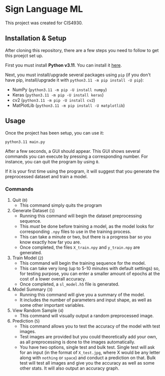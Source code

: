 # Sign Language ML

This project was created for CIS4930.

## Installation & Setup

After cloning this repository, there are a few steps you need to follow to get this proejct set up.

First you must install **Python v3.11**. You can install it [here](https://www.python.org/downloads/release/python-3116/).

Next, you must install/upgrade several packages using `pip` (if you don't have pip, install/upgrade it with `python3.11 -m pip install -U pip`):
* NumPy (`python3.11 -m pip -U install numpy`)
* Keras (`python3.11 -m pip -U install keras`)
* cv2 (`python3.11 -m pip -U install cv2`)
* MatPlotLib (`python3.11 -m pip install -U matplotlib`)

## Usage

Once the project has been setup, you can use it:
```
python3.11 main.py
```

After a few seconds, a GUI should appear. This GUI shows several commands you can execute by pressing a corresponding number. For instance, you can quit the program by using `0`.

If it is your first time using the program, it will suggest that you generate the preprocessed dataset and train a model.

### Commands
1. Quit (`0`)
    * This command simply quits the program
2. Generate Dataset (`1`)
    * Running this command will begin the dataset preprocessing sequence. 
    * This *must* be done before training a model, as the model looks for corresponding `.npy` files to use in the training process.
    * This can take a minute or two, but there is a progress bar so you know exactly how far you are.
    * Once completed, the files `X_train.npy` and `y_train.npy` are generated.
3. Train Model (`2`)
    * This command will begin the training sequence for the model.
    * This can take very long (up to 5-10 minutes with default settings) so, for testing purpose, you can enter a smaller amount of epochs at the cost of a lower overall accuracy.
    * Once completed, a `sl_model.h5` file is generated.
4. Model Summary (`3`)
    * Running this command will give you a summary of the model.
    * It includes the number of parameters and input shape, as well as some other important variables.
5. View Random Sample (`4`)
    * This command will visually output a random preprocessed image.
6. Prediction (`5`)
    * This command allows you to test the accuracy of the model with test images.
    * Test images are provided but you could theoretically add your own, as all preprocessing is done to the images automatically.
    * You have two options, single test and bulk test. Single test will ask for an input (in the format of `X_test.jpg`, where X would be any letter along with `nothing` or `space`) and conduct a prediction on that. Bulk test will test all images and give you the accuracy as well as some other stats. It will also output an accuracy graph.